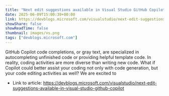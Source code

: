 ```yaml
---
title: "Next edit suggestions available in Visual Studio GitHub Copilot"
date: 2025-06-09T15:00:39+00:00
link: https://devblogs.microsoft.com/visualstudio/next-edit-suggestions-available-in-visual-studio-github-copilot
showShare: false
showReadTime: false
thumbnail: images/vs.png
tags: ["devblogs.microsoft.com"]
---
```

GitHub Copilot code completions, or gray text, are specialized in autocompleting unfinished code or providing helpful template code. In reality, coding activities are more diverse than writing new code. What if Copilot could better assist your coding not only with code generation, but your code editing activities as well? We are excited to

- Link to article: https://devblogs.microsoft.com/visualstudio/next-edit-suggestions-available-in-visual-studio-github-copilot